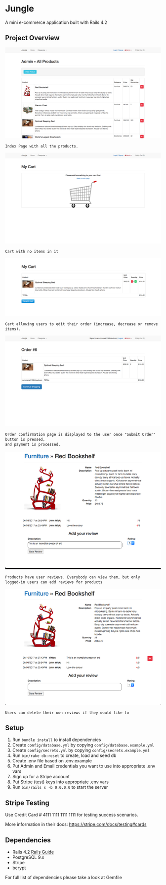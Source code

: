 # Jungle

A mini e-commerce application built with Rails 4.2

## Project Overview
![](./docs/index.png)

```
Index Page with all the products.
```

![](./docs/empty-cart.png)

```
Cart with no items in it
```

![](./docs/cart.png)

```
Cart allowing users to edit their order (increase, decrease or remove items).

```
![](./docs/confirmed-order.png)

```
Order confirmation page is displayed to the user once "Submit Order" button is pressed,
and payment is processed.

```
![](./docs/add-review.png)

```
Products have user reviews. Everybody can view them, but only
logged-in users can add reviews for products
```

![](./docs/review-added.png)

```
Users can delete their own reviews if they would like to
```

## Setup

1. Run `bundle install` to install dependencies
2. Create `config/database.yml` by copying `config/database.example.yml`
3. Create `config/secrets.yml` by copying `config/secrets.example.yml`
4. Run `bin/rake db:reset` to create, load and seed db
5. Create .env file based on .env.example
6. Put Admin and Email credentials you want to use into appropriate .env vars
7. Sign up for a Stripe account
8. Put Stripe (test) keys into appropriate .env vars
9. Run `bin/rails s -b 0.0.0.0` to start the server

## Stripe Testing

Use Credit Card # 4111 1111 1111 1111 for testing success scenarios.

More information in their docs: <https://stripe.com/docs/testing#cards>

## Dependencies

* Rails 4.2 [Rails Guide](http://guides.rubyonrails.org/v4.2/)
* PostgreSQL 9.x
* Stripe
* bcrypt

For full list of dependencies please take a look at Gemfile
